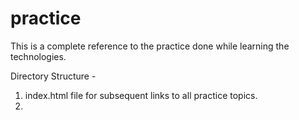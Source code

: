 # practice

This is a complete reference to the practice done while learning the technologies.

Directory Structure - 
1) index.html file for subsequent links to all practice topics.
2) 


